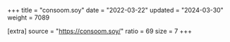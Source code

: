 +++
title = "consoom.soy"
date = "2022-03-22"
updated = "2024-03-30"
weight = 7089

[extra]
source = "https://consoom.soy/"
ratio = 69
size = 7
+++
